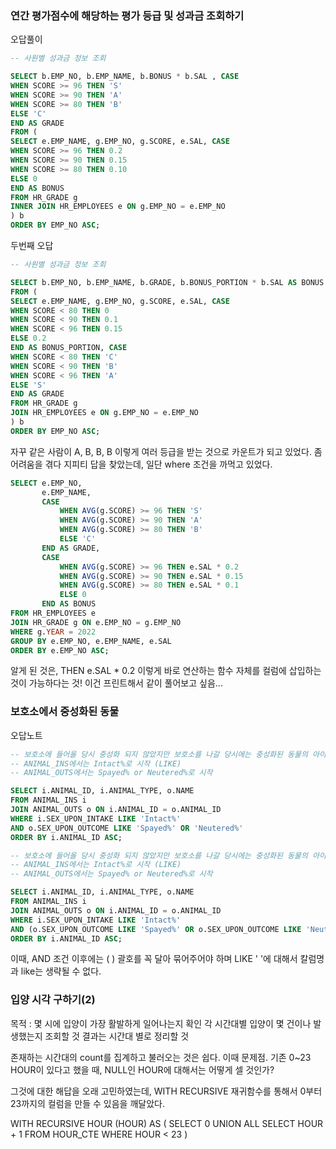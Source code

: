 ### 연간 평가점수에 해당하는 평가 등급 및 성과금 조회하기

오답풀이
```sql
-- 사원별 성과금 정보 조회

SELECT b.EMP_NO, b.EMP_NAME, b.BONUS * b.SAL , CASE
WHEN SCORE >= 96 THEN 'S'
WHEN SCORE >= 90 THEN 'A'
WHEN SCORE >= 80 THEN 'B'
ELSE 'C'
END AS GRADE
FROM (
SELECT e.EMP_NAME, g.EMP_NO, g.SCORE, e.SAL, CASE 
WHEN SCORE >= 96 THEN 0.2
WHEN SCORE >= 90 THEN 0.15
WHEN SCORE >= 80 THEN 0.10
ELSE 0
END AS BONUS
FROM HR_GRADE g
INNER JOIN HR_EMPLOYEES e ON g.EMP_NO = e.EMP_NO 
) b
ORDER BY EMP_NO ASC;
```

두번째 오답

```sql
-- 사원별 성과금 정보 조회

SELECT b.EMP_NO, b.EMP_NAME, b.GRADE, b.BONUS_PORTION * b.SAL AS BONUS
FROM (
SELECT e.EMP_NAME, g.EMP_NO, g.SCORE, e.SAL, CASE 
WHEN SCORE < 80 THEN 0
WHEN SCORE < 90 THEN 0.1
WHEN SCORE < 96 THEN 0.15
ELSE 0.2
END AS BONUS_PORTION, CASE
WHEN SCORE < 80 THEN 'C'
WHEN SCORE < 90 THEN 'B'
WHEN SCORE < 96 THEN 'A'
ELSE 'S'
END AS GRADE
FROM HR_GRADE g
JOIN HR_EMPLOYEES e ON g.EMP_NO = e.EMP_NO 
) b
ORDER BY EMP_NO ASC;
```

자꾸 같은 사람이 A, B, B, B 이렇게 여러 등급을 받는 것으로 카운트가 되고 있었다.
좀 어려움을 겪다 지피티 답을 찾았는데, 일단 where 조건을 까먹고 있었다.

```sql
SELECT e.EMP_NO, 
       e.EMP_NAME, 
       CASE 
           WHEN AVG(g.SCORE) >= 96 THEN 'S'
           WHEN AVG(g.SCORE) >= 90 THEN 'A'
           WHEN AVG(g.SCORE) >= 80 THEN 'B'
           ELSE 'C'
       END AS GRADE,
       CASE 
           WHEN AVG(g.SCORE) >= 96 THEN e.SAL * 0.2
           WHEN AVG(g.SCORE) >= 90 THEN e.SAL * 0.15
           WHEN AVG(g.SCORE) >= 80 THEN e.SAL * 0.1
           ELSE 0
       END AS BONUS
FROM HR_EMPLOYEES e
JOIN HR_GRADE g ON e.EMP_NO = g.EMP_NO
WHERE g.YEAR = 2022
GROUP BY e.EMP_NO, e.EMP_NAME, e.SAL
ORDER BY e.EMP_NO ASC;
```
알게 된 것은, THEN e.SAL * 0.2 이렇게 바로 연산하는 함수 자체를 컬럼에 삽입하는 것이 가능하다는 것!
이건 프린트해서 같이 풀어보고 싶음...

### 보호소에서 중성화된 동물

오답노트
```sql
-- 보호소에 들어올 당시 중성화 되지 않았지만 보호소를 나갈 당시에는 중성화된 동물의 아이디와 생물종, 이름 조회 
-- ANIMAL_INS에서는 Intact%로 시작 (LIKE)
-- ANIMAL_OUTS에서는 Spayed% or Neutered%로 시작

SELECT i.ANIMAL_ID, i.ANIMAL_TYPE, o.NAME
FROM ANIMAL_INS i
JOIN ANIMAL_OUTS o ON i.ANIMAL_ID = o.ANIMAL_ID
WHERE i.SEX_UPON_INTAKE LIKE 'Intact%' 
AND o.SEX_UPON_OUTCOME LIKE 'Spayed%' OR 'Neutered%'
ORDER BY i.ANIMAL_ID ASC;
```

```sql
-- 보호소에 들어올 당시 중성화 되지 않았지만 보호소를 나갈 당시에는 중성화된 동물의 아이디와 생물종, 이름 조회 
-- ANIMAL_INS에서는 Intact%로 시작 (LIKE)
-- ANIMAL_OUTS에서는 Spayed% or Neutered%로 시작

SELECT i.ANIMAL_ID, i.ANIMAL_TYPE, o.NAME
FROM ANIMAL_INS i
JOIN ANIMAL_OUTS o ON i.ANIMAL_ID = o.ANIMAL_ID
WHERE i.SEX_UPON_INTAKE LIKE 'Intact%' 
AND (o.SEX_UPON_OUTCOME LIKE 'Spayed%' OR o.SEX_UPON_OUTCOME LIKE 'Neutered%')
ORDER BY i.ANIMAL_ID ASC;
```

이때, AND 조건 이후에는 ( ) 괄호를 꼭 달아 묶어주어야 하며
LIKE ' '에 대해서 칼럼명과 like는 생략될 수 없다.

### 입양 시각 구하기(2)
목적 : 몇 시에 입양이 가장 활발하게 일어나는지 확인
각 시간대별 입양이 몇 건이나 발생했는지 조회할 것
결과는 시간대 별로 정리할 것

존재하는 시간대의 count를 집계하고 불러오는 것은 쉽다.
이때 문제점. 기존 0~23 HOUR이 있다고 했을 때, NULL인 HOUR에 대해서는 어떻게 셀 것인가?

그것에 대한 해답을 오래 고민하였는데, WITH RECURSIVE 재귀함수를 통해서 0부터 23까지의 컬럼을 만들 수 있음을 깨달았다.

WITH RECURSIVE HOUR (HOUR) AS (
    SELECT 0
    UNION ALL
    SELECT HOUR + 1
    FROM HOUR_CTE
    WHERE HOUR < 23
)

